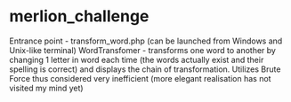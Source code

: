 # merlion_challenge
Entrance point - transform_word.php (can be launched from Windows and Unix-like terminal)
WordTransfomer - transforms one word to another by changing 1 letter in word each time (the words actually exist and their spelling is correct) and displays the chain of transformation.
Utilizes Brute Force thus considered very inefficient (more elegant realisation has not visited my mind yet)
